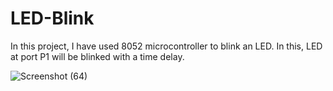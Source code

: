 # LED-Blink
In this project, I have used 8052 microcontroller to blink an LED.
In this, LED at port P1 will be blinked with a time delay.


![Screenshot (64)](https://user-images.githubusercontent.com/95930860/156139536-7c2bea63-f65c-4ab9-811e-7f7c20833883.png)
